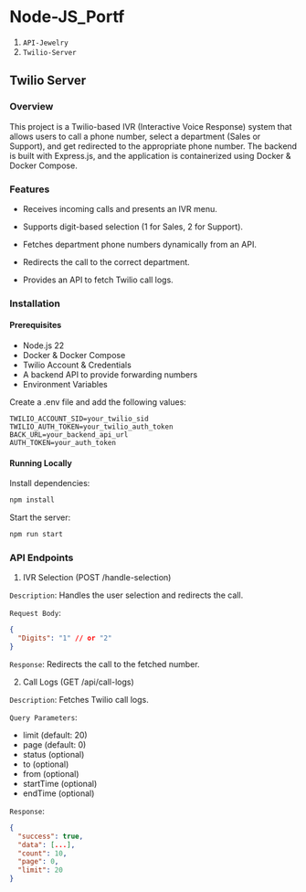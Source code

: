 # Node-JS_Portf

1. ``API-Jewelry``
2. ``Twilio-Server``

## Twilio Server

### Overview

This project is a Twilio-based IVR (Interactive Voice Response) system that allows users to call a phone number, select a department (Sales or Support), and get redirected to the appropriate phone number. The backend is built with Express.js, and the application is containerized using Docker & Docker Compose.

### Features

* Receives incoming calls and presents an IVR menu.

* Supports digit-based selection (1 for Sales, 2 for Support).

* Fetches department phone numbers dynamically from an API.

* Redirects the call to the correct department.

* Provides an API to fetch Twilio call logs.

### Installation

#### Prerequisites

* Node.js 22
* Docker & Docker Compose
* Twilio Account & Credentials
* A backend API to provide forwarding numbers
* Environment Variables

Create a .env file and add the following values:

```env
TWILIO_ACCOUNT_SID=your_twilio_sid
TWILIO_AUTH_TOKEN=your_twilio_auth_token
BACK_URL=your_backend_api_url
AUTH_TOKEN=your_auth_token
```

#### Running Locally

Install dependencies:

```bash
npm install
```

Start the server:

```bash
npm run start
```

### API Endpoints

1. IVR Selection (POST /handle-selection)

``Description``: Handles the user selection and redirects the call.

``Request Body``:

```json
{
  "Digits": "1" // or "2"
}

```

``Response``: Redirects the call to the fetched number.

2. Call Logs (GET /api/call-logs)

``Description``: Fetches Twilio call logs.

``Query Parameters``:

* limit (default: 20)
* page (default: 0)
* status (optional)
* to (optional)
* from (optional)
* startTime (optional)
* endTime (optional)

``Response``:

```json
{
  "success": true,
  "data": [...],
  "count": 10,
  "page": 0,
  "limit": 20
}
```
